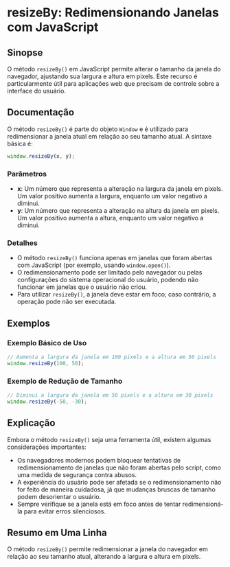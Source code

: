 <!--
Meta Description: # resizeBy: Redimensionando Janelas com JavaScript ## Sinopse O método `resizeBy()` em JavaScript permite alterar o tamanho da janela do navegador, aj...
Meta Keywords: resizeby, janela, pixels, que, javascript
-->

# resizeBy: Redimensionando Janelas com JavaScript

## Sinopse
O método `resizeBy()` em JavaScript permite alterar o tamanho da janela do navegador, ajustando sua largura e altura em pixels. Este recurso é particularmente útil para aplicações web que precisam de controle sobre a interface do usuário.

## Documentação
O método `resizeBy()` é parte do objeto `Window` e é utilizado para redimensionar a janela atual em relação ao seu tamanho atual. A sintaxe básica é:

```javascript
window.resizeBy(x, y);
```

### Parâmetros
- **x**: Um número que representa a alteração na largura da janela em pixels. Um valor positivo aumenta a largura, enquanto um valor negativo a diminui.
- **y**: Um número que representa a alteração na altura da janela em pixels. Um valor positivo aumenta a altura, enquanto um valor negativo a diminui.

### Detalhes
- O método `resizeBy()` funciona apenas em janelas que foram abertas com JavaScript (por exemplo, usando `window.open()`).
- O redimensionamento pode ser limitado pelo navegador ou pelas configurações do sistema operacional do usuário, podendo não funcionar em janelas que o usuário não criou.
- Para utilizar `resizeBy()`, a janela deve estar em foco; caso contrário, a operação pode não ser executada.

## Exemplos
### Exemplo Básico de Uso
```javascript
// Aumenta a largura da janela em 100 pixels e a altura em 50 pixels
window.resizeBy(100, 50);
```

### Exemplo de Redução de Tamanho
```javascript
// Diminui a largura da janela em 50 pixels e a altura em 30 pixels
window.resizeBy(-50, -30);
```

## Explicação
Embora o método `resizeBy()` seja uma ferramenta útil, existem algumas considerações importantes:
- Os navegadores modernos podem bloquear tentativas de redimensionamento de janelas que não foram abertas pelo script, como uma medida de segurança contra abusos.
- A experiência do usuário pode ser afetada se o redimensionamento não for feito de maneira cuidadosa, já que mudanças bruscas de tamanho podem desorientar o usuário.
- Sempre verifique se a janela está em foco antes de tentar redimensioná-la para evitar erros silenciosos.

## Resumo em Uma Linha
O método `resizeBy()` permite redimensionar a janela do navegador em relação ao seu tamanho atual, alterando a largura e altura em pixels.